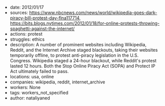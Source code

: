 - date: 2012/01/17
- sources: https://www.nbcnews.com/news/world/wikipedia-goes-dark-piracy-bill-protest-day-flna117714, https://bits.blogs.nytimes.com/2012/01/18/for-online-protests-throwing-spaghetti-against-the-internet/
- actions: protest
- struggles: ethics
- description: A number of prominent websites including Wikipedia, Reddit, and the Internet Archive staged blackouts, taking their websites temporarily offline, to protest anti-piracy legislation in the U.S. Congress. Wikipedia staged a 24-hour blackout, while Reddit's protest lasted 12 hours. Both the Stop Online Piracy Act (SOPA) and Protect IP Act ultimately failed to pass.
- locations: usa, online
- companies: wikipedia, reddit, internet_archive
- workers: None
- tags: workers_not_specified
- author: nataliyaned
